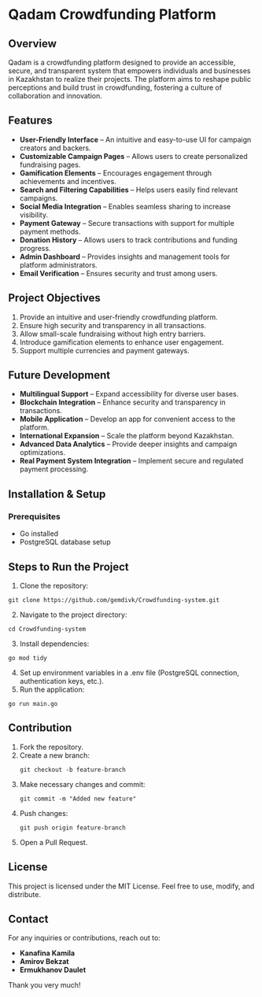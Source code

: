 # Qadam Crowdfunding Platform

## Overview
Qadam is a crowdfunding platform designed to provide an accessible, secure, and transparent system that empowers individuals and businesses in Kazakhstan to realize their projects. The platform aims to reshape public perceptions and build trust in crowdfunding, fostering a culture of collaboration and innovation.

## Features
- **User-Friendly Interface** – An intuitive and easy-to-use UI for campaign creators and backers.
- **Customizable Campaign Pages** – Allows users to create personalized fundraising pages.
- **Gamification Elements** – Encourages engagement through achievements and incentives.
- **Search and Filtering Capabilities** – Helps users easily find relevant campaigns.
- **Social Media Integration** – Enables seamless sharing to increase visibility.
- **Payment Gateway** – Secure transactions with support for multiple payment methods.
- **Donation History** – Allows users to track contributions and funding progress.
- **Admin Dashboard** – Provides insights and management tools for platform administrators.
- **Email Verification** – Ensures security and trust among users.

## Project Objectives
1. Provide an intuitive and user-friendly crowdfunding platform.
2. Ensure high security and transparency in all transactions.
3. Allow small-scale fundraising without high entry barriers.
4. Introduce gamification elements to enhance user engagement.
5. Support multiple currencies and payment gateways.

## Future Development
- **Multilingual Support** – Expand accessibility for diverse user bases.
- **Blockchain Integration** – Enhance security and transparency in transactions.
- **Mobile Application** – Develop an app for convenient access to the platform.
- **International Expansion** – Scale the platform beyond Kazakhstan.
- **Advanced Data Analytics** – Provide deeper insights and campaign optimizations.
- **Real Payment System Integration** – Implement secure and regulated payment processing.

## Installation & Setup
### Prerequisites
- Go installed
- PostgreSQL database setup

## Steps to Run the Project
1. Clone the repository:
```
git clone https://github.com/gemdivk/Crowdfunding-system.git
```
2. Navigate to the project directory:
```
cd Crowdfunding-system
```
3. Install dependencies:
```
go mod tidy
```
4. Set up environment variables in a .env file (PostgreSQL connection, authentication keys, etc.).
5. Run the application:
```
go run main.go
```

## Contribution
1. Fork the repository.
2. Create a new branch:
   ```
   git checkout -b feature-branch
   ```
3. Make necessary changes and commit:
   ```
   git commit -m "Added new feature"
   ```
4. Push changes:
   ```
   git push origin feature-branch
   ```
5. Open a Pull Request.

## License
This project is licensed under the MIT License. Feel free to use, modify, and distribute.

## Contact
For any inquiries or contributions, reach out to:
- **Kanafina Kamila**
- **Amirov Bekzat**
- **Ermukhanov Daulet**

Thank you very much!
